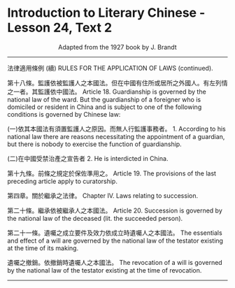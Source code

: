 # Introduction to Literary Chinese - Lesson 24, Text 2

<center>Adapted from the 1927 book by J. Brandt</center>

---

法律適用條例 (續)
RULES FOR THE APPLICATION OF LAWS (continued).

第十八條。監護依被監護人之本國法。但在中國有住所或居所之外國人。有左列情之一者。其監護依中國法。
Article 18. Guardianship is governed by the national law of the ward. But the guardianship of a foreigner who is domiciled or resident in China and is subject to one of the following conditions is governed by Chinese law:

(一)依其本國法有須置監護人之原因。而無人行監護事務者。
1\. According to his national law there are reasons necessitating the appointment of a guardian, but there is nobody to exercise the function of guardianship.

(二)在中國受禁治產之宣告者
2\. He is interdicted in China.

第十九條。前條之規定於保佐準用之。
Article 19. The provisions of the last preceding article apply to curatorship.

第四章。關於繼承之法律。
Chapter IV. Laws relating to succession.

第二十條。繼承依被繼承人之本國法。
Article 20. Succession is governed by the national law of the deceased (lit. the succeeded person).

第二十一條。遺囑之成立要件及效力依成立時遺囑人之本國法。
The essentials and effect of a will are governed by the national law of the testator existing at the time of its making.

遺囑之撤銷。依撤銷時遺囑人之本國法。
The revocation of a will is governed by the national law of the testator existing at the time of revocation.

---
